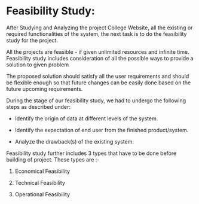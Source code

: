 # Feasibility Study:

After Studying and Analyzing the project College Website, all the existing or required functionalities of the system, the next task is to do the feasibility study for the project.

All the projects are feasible - if given unlimited resources and infinite time. Feasibility study includes consideration of all the possible ways to provide a solution to given problem

The proposed solution should satisfy all the user requirements and should be flexible enough so that future changes can be easily done based on the future upcoming requirements.

During the stage of our feasibility study, we had to undergo the following
steps as described under:

- Identify the origin of data at different levels of the system.

- Identify the expectation of end user from the finished product/system.

- Analyze the drawback(s) of the existing system.

Feasibility study further includes 3 types that have to be done before building of project. These types are :-

1. Economical Feasibility

2. Technical Feasibility

3. Operational Feasibility
